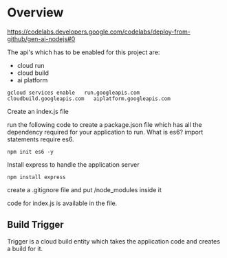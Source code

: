 # Overview

https://codelabs.developers.google.com/codelabs/deploy-from-github/gen-ai-nodejs#0

The api's which has to be enabled for this project are:

- cloud run
- cloud build
- ai platform

`gcloud services enable   run.googleapis.com   cloudbuild.googleapis.com   aiplatform.googleapis.com`

Create an index.js file

run the following code to create a package.json file which has all the dependency required for your application to run. What is es6? import statements require es6.

`npm init es6 -y`

Install express to handle the application server

`npm install express`

create a .gitignore file and put /node_modules inside it

code for index.js is available in the file.

## Build Trigger
Trigger is a cloud build entity which takes the application code and creates a build for it.
